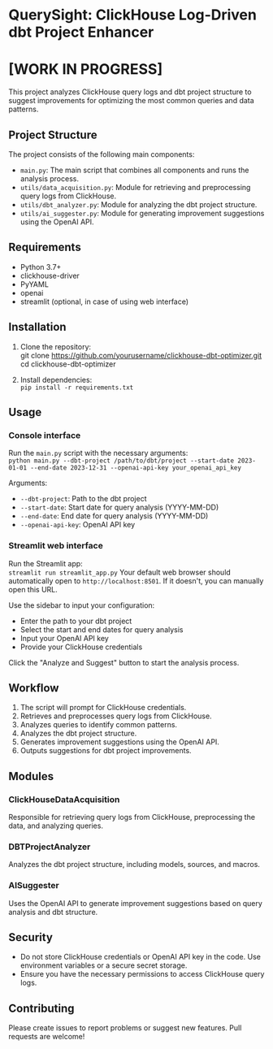 # QuerySight: ClickHouse Log-Driven dbt Project Enhancer
# [WORK IN PROGRESS]

This project analyzes ClickHouse query logs and dbt project structure to suggest improvements for optimizing the most common queries and data patterns.

## Project Structure

The project consists of the following main components:

- `main.py`: The main script that combines all components and runs the analysis process.
- `utils/data_acquisition.py`: Module for retrieving and preprocessing query logs from ClickHouse.
- `utils/dbt_analyzer.py`: Module for analyzing the dbt project structure.
- `utils/ai_suggester.py`: Module for generating improvement suggestions using the OpenAI API.

## Requirements

- Python 3.7+
- clickhouse-driver
- PyYAML
- openai
- streamlit (optional, in case of using web interface)

## Installation

1. Clone the repository:  
  git clone https://github.com/yourusername/clickhouse-dbt-optimizer.git  
  cd clickhouse-dbt-optimizer  

2. Install dependencies:  
  `pip install -r requirements.txt`

## Usage

### Console interface

Run the `main.py` script with the necessary arguments:  
  `python main.py --dbt-project /path/to/dbt/project --start-date 2023-01-01 --end-date 2023-12-31 --openai-api-key your_openai_api_key`

Arguments:
- `--dbt-project`: Path to the dbt project
- `--start-date`: Start date for query analysis (YYYY-MM-DD)
- `--end-date`: End date for query analysis (YYYY-MM-DD)
- `--openai-api-key`: OpenAI API key

### Streamlit web interface
Run the Streamlit app:  
  `streamlit run streamlit_app.py`
Your default web browser should automatically open to `http://localhost:8501`. If it doesn't, you can manually open this URL.

Use the sidebar to input your configuration:
- Enter the path to your dbt project
- Select the start and end dates for query analysis
- Input your OpenAI API key
- Provide your ClickHouse credentials

Click the "Analyze and Suggest" button to start the analysis process.


## Workflow

1. The script will prompt for ClickHouse credentials.
2. Retrieves and preprocesses query logs from ClickHouse.
3. Analyzes queries to identify common patterns.
4. Analyzes the dbt project structure.
5. Generates improvement suggestions using the OpenAI API.
6. Outputs suggestions for dbt project improvements.

## Modules

### ClickHouseDataAcquisition

Responsible for retrieving query logs from ClickHouse, preprocessing the data, and analyzing queries.

### DBTProjectAnalyzer

Analyzes the dbt project structure, including models, sources, and macros.

### AISuggester

Uses the OpenAI API to generate improvement suggestions based on query analysis and dbt structure.

## Security

- Do not store ClickHouse credentials or OpenAI API key in the code. Use environment variables or a secure secret storage.
- Ensure you have the necessary permissions to access ClickHouse query logs.

## Contributing

Please create issues to report problems or suggest new features. Pull requests are welcome!
